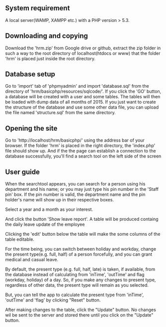 ## System requirement

A local server(WAMP, XAMPP etc.) with a PHP version > 5.3. 

## Downloading and copying

Download the 'hrm.zip' from Google drive or github, extract the zip folder in such a way to the root directory of localhost(htdocs or www) that the folder 'hrm' is placed just inside the root directory.

## Database setup

Go to 'import' tab of 'phpmyadmin' and import 'database.sql' from  the directory of 'hrm/basicphp/resources/sqlcode/'. If you click the 'GO' button,  a database will be created with a user and some tables. The tables will then be loaded with dump data of all months of 2015. 
If you just want to create the structure of the database and use some other data file, you can upload the file named 'structure.sql' from the same directory.

## Opening the site  

Go to 'http://localhost/hrm/basicphp/' using the address bar of your browser. If the folder 'hrm' is placed in the right directory, the 'index.php' file should show up. And if the the page can establish a connection to the database successfully, you'll find a search tool on the left side of the screen

## User guide 

When the searchtool appears, you can search for a person using his department and his name; or you may just type his pin number in the 'Staff pin' box. If the pin number is valid, the department name and the pin holder's name will show up in their respective boxes. 

Select a year and a month as your interest.

And click the button 'Show leave report'. A table will be produced containg the daily leave update of the employee 

Clicking the 'edit' button below the table will make the some columns of the table editable. 

For the time being, you can switch between holiday and workday, change the present type(e.g. full, half) of a person forcefully, and you can grant medical and casual leave.

By default, the present type (e.g. full, half, late) is taken, if available, from the database instead of calculating from 'inTime', 'outTime' and flag (workday, holiday) of a day. So, if you make any changes to present type, regardless of other data, the present type will remain as you selected.

But, you can tell the app to calculate the present type from 'inTime', 'outTime' and 'flag' by clicking "Reset" button.

After making changes to the table, click the "Update" button. No changes wil be sent to the server and stored there until you click on the "Update" button.

